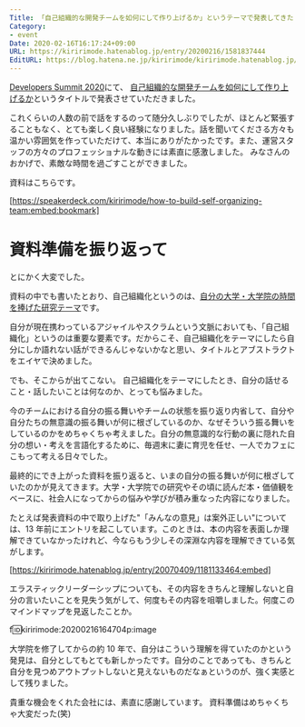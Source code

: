 ```yaml
---
Title: 「自己組織的な開発チームを如何にして作り上げるか」というテーマで発表してきた
Category:
- event
Date: 2020-02-16T16:17:24+09:00
URL: https://kiririmode.hatenablog.jp/entry/20200216/1581837444
EditURL: https://blog.hatena.ne.jp/kiririmode/kiririmode.hatenablog.jp/atom/entry/26006613514730693
---
```


[Developers Summit 2020](https://event.shoeisha.jp/devsumi/20200213)にて、
[自己組織的な開発チームを如何にして作り上げるか](https://event.shoeisha.jp/devsumi/20200213/session/2417/)というタイトルで発表させていただきました。

これくらいの人数の前で話をするのって随分久しぶりでしたが、ほとんど緊張することもなく、とても楽しく良い経験になりました。話を聞いてくださる方々も温かい雰囲気を作っていただけて、本当にありがたかったです。また、運営スタッフの方々のプロフェッショナルな動きには素直に感激しました。
みなさんのおかげで、素敵な時間を過ごすことができました。

資料はこちらです。

[https://speakerdeck.com/kiririmode/how-to-build-self-organizing-team:embed:bookmark]

# 資料準備を振り返って

とにかく大変でした。

資料の中でも書いたとおり、自己組織化というのは、[自分の大学・大学院の時間を捧げた研究テーマ](https://scholar.google.com/scholar?hl=ja&q=yuichi+kiri)です。


自分が現在携わっているアジャイルやスクラムという文脈においても、「自己組織化」というのは重要な要素です。だからこそ、自己組織化をテーマにしたら自分にしか語れない話ができるんじゃないかなと思い、タイトルとアブストラクトをエイヤで決めました。

でも、そこからが出てこない。
自己組織化をテーマにしたとき、自分の話せること・話したいことは何なのか、とっても悩みました。

今のチームにおける自分の振る舞いやチームの状態を振り返り内省して、自分や自分たちの無意識の振る舞いが何に根ざしているのか、なぜそういう振る舞いをしているのかをめちゃくちゃ考えました。自分の無意識的な行動の裏に隠れた自分の想い・考えを言語化するために、毎週末に妻に育児を任せ、一人でカフェにこもって考える日々でした。

最終的にでき上がった資料を振り返ると、いまの自分の振る舞いが何に根ざしていたのかが見えてきます。大学・大学院での研究やその頃に読んだ本・価値観をベースに、社会人になってからの悩みや学びが積み重なった内容になりました。

たとえば発表資料の中で取り上げた"「みんなの意見」は案外正しい"については、13 年前にエントリを起こしています。このときは、本の内容を表面しか理解できていなかったけれど、今ならもう少しその深淵な内容を理解できている気がします。

[https://kiririmode.hatenablog.jp/entry/20070409/1181133464:embed]

エラスティックリーダーシップについても、その内容をきちんと理解しないと自分の言いたいことを見失う気がして、何度もその内容を咀嚼しました。何度このマインドマップを見返したことか。

f:id:kiririmode:20200216164704p:image

大学院を修了してからの約 10 年で、自分はこういう理解を得ていたのかという発見は、自分としてもとても新しかったです。自分のことであっても、きちんと自分を見つめアウトプットしないと見えないものだなぁというのが、強く実感として残りました。

貴重な機会をくれた会社には、素直に感謝しています。
資料準備はめちゃくちゃ大変だった(笑)

